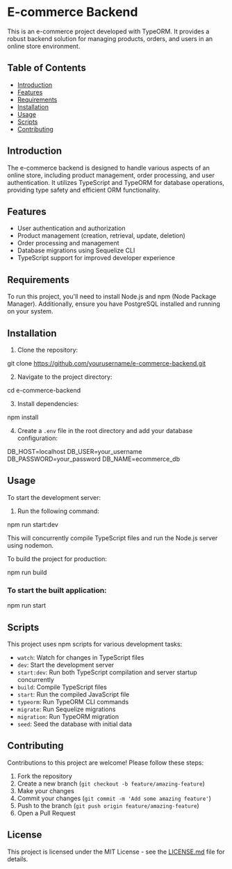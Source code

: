 # E-commerce Backend

This is an e-commerce project developed with TypeORM. It provides a robust backend solution for managing products, orders, and users in an online store environment.

## Table of Contents

- [Introduction](#introduction)
- [Features](#features)
- [Requirements](#requirements)
- [Installation](#installation)
- [Usage](#usage)
- [Scripts](#scripts)
- [Contributing](#contributing)

## Introduction

The e-commerce backend is designed to handle various aspects of an online store, including product management, order processing, and user authentication. It utilizes TypeScript and TypeORM for database operations, providing type safety and efficient ORM functionality.

## Features

- User authentication and authorization
- Product management (creation, retrieval, update, deletion)
- Order processing and management
- Database migrations using Sequelize CLI
- TypeScript support for improved developer experience

## Requirements

To run this project, you'll need to install Node.js and npm (Node Package Manager). Additionally, ensure you have PostgreSQL installed and running on your system.

## Installation

1. Clone the repository:

git clone https://github.com/yourusername/e-commerce-backend.git

2. Navigate to the project directory:

cd e-commerce-backend

3. Install dependencies:

npm install

4. Create a `.env` file in the root directory and add your database configuration:

DB_HOST=localhost DB_USER=your_username DB_PASSWORD=your_password DB_NAME=ecommerce_db

## Usage

To start the development server:

1. Run the following command:

npm run start:dev

This will concurrently compile TypeScript files and run the Node.js server using nodemon.

To build the project for production:

npm run build

### To start the built application:

npm run start

## Scripts

This project uses npm scripts for various development tasks:

- `watch`: Watch for changes in TypeScript files
- `dev`: Start the development server
- `start:dev`: Run both TypeScript compilation and server startup concurrently
- `build`: Compile TypeScript files
- `start`: Run the compiled JavaScript file
- `typeorm`: Run TypeORM CLI commands
- `migrate`: Run Sequelize migrations
- `migration`: Run TypeORM migration
- `seed`: Seed the database with initial data

## Contributing

Contributions to this project are welcome! Please follow these steps:

1. Fork the repository
2. Create a new branch (`git checkout -b feature/amazing-feature`)
3. Make your changes
4. Commit your changes (`git commit -m 'Add some amazing feature'`)
5. Push to the branch (`git push origin feature/amazing-feature`)
6. Open a Pull Request

## License

This project is licensed under the MIT License - see the [LICENSE.md](LICENSE.md) file for details.
